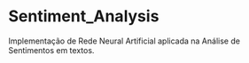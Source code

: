 # Sentiment_Analysis
Implementação de Rede Neural Artificial aplicada na Análise de Sentimentos em textos. 
